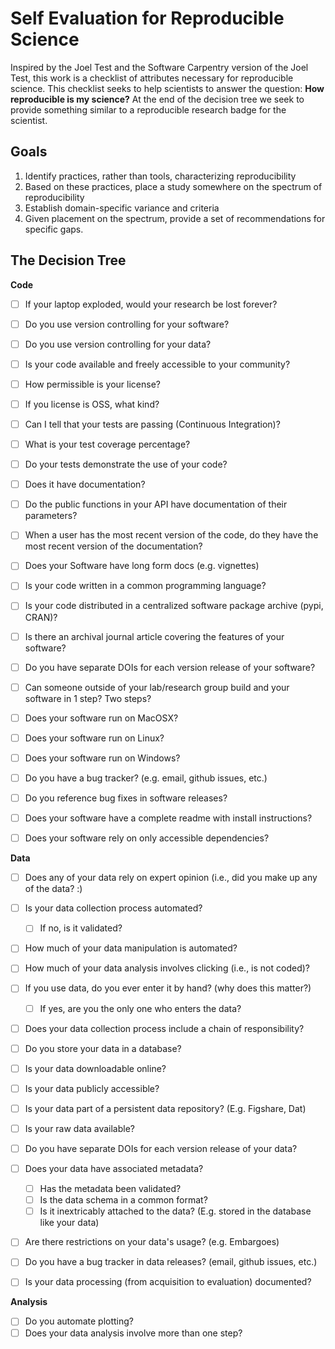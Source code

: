 
# Self Evaluation for Reproducible Science

Inspired by the Joel Test and the Software Carpentry version of the Joel Test, 
this work is a checklist of attributes necessary for reproducible science. 
This checklist seeks to help scientists to answer the question: **How 
reproducible is my science?** At the end of the decision tree we seek to
provide something similar to a reproducible research badge for the scientist.

## Goals

1. Identify practices, rather than tools, characterizing reproducibility 
2. Based on these practices, place a study somewhere on the spectrum of
reproducibility
3. Establish domain-specific variance and criteria
4. Given placement on the spectrum, provide a set of recommendations for specific gaps.

## The Decision Tree


**Code**

- [ ] If your laptop exploded, would your research be lost forever?
- [ ] Do you use version controlling for your software?
- [ ] Do you use version controlling for your data?
- [ ] Is your code available and freely accessible to your community?
- [ ] How permissible is your license?
- [ ] If you license is OSS, what kind?
- [ ] Can I tell that your tests are passing (Continuous Integration)?
- [ ] What is your test coverage percentage?
- [ ] Do your tests demonstrate the use of your code?
- [ ] Does it have documentation?
- [ ] Do the public functions in your API have documentation of their parameters?
- [ ] When a user has the most recent version of the code, do they have the most recent version of the documentation?
- [ ] Does your Software have long form docs (e.g. vignettes)
- [ ] Is your code written in a common programming language?
- [ ] Is your code distributed in a centralized software package archive (pypi, CRAN)?
- [ ] Is there an archival journal article covering the features of your software?
- [ ] Do you have separate DOIs for each version release of your software?
- [ ] Can someone outside of your lab/research group build and your software in 1 step? Two steps?
- [ ] Does your software run on MacOSX?  
- [ ] Does your software run on Linux?  
- [ ] Does your software run on Windows?  
- [ ] Do you have a bug tracker? (e.g. email, github issues, etc.)
- [ ] Do you reference bug fixes in software releases?
- [ ] Does your software have a complete readme with install instructions?
- [ ] Does your software rely on only accessible dependencies?


**Data**

- [ ] Does any of your data rely on expert opinion (i.e., did you make up any of the data? :) 
- [ ] Is your data collection process automated?
    - [ ] If no, is it validated?
- [ ] How much of your data manipulation is automated?
- [ ] How much of your data analysis involves clicking (i.e., is not coded)?
- [ ] If you use data, do you ever enter it by hand? (why does this matter?)
    -  [ ] If yes, are you the only one who enters the data?
- [ ] Does your data collection process include a chain of responsibility?
- [ ] Do you store your data in a database?
- [ ] Is your data downloadable online?
- [ ] Is your data publicly accessible?
- [ ] Is your data part of a persistent data repository? (E.g. Figshare, Dat)
- [ ] Is your raw data available?
- [ ] Do you have separate DOIs for each version release of your data?
- [ ] Does your data have associated metadata?
    - [ ] Has the metadata been validated?
    - [ ] Is the data schema in a common format?
    - [ ] Is it inextricably attached to the data? (E.g. stored in the database like your data)
- [ ] Are there restrictions on your data's usage?  (e.g. Embargoes)
- [ ] Do you have a bug tracker in data releases? (email, github issues, etc.)
- [ ] Is your data processing (from acquisition to evaluation) documented?



**Analysis**

- [ ] Do you automate plotting?
- [ ] Does your data analysis involve more than one step?
